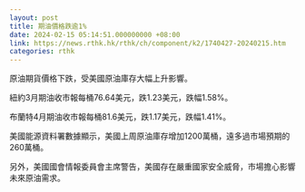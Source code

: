 ```yaml
---
layout: post
title: 期油價格跌逾1%
date: 2024-02-15 05:14:51.000000000 +08:00
link: https://news.rthk.hk/rthk/ch/component/k2/1740427-20240215.htm
categories: rthk
---
```


原油期貨價格下跌，受美國原油庫存大幅上升影響。

紐約3月期油收市報每桶76.64美元，跌1.23美元，跌幅1.58%。

布蘭特4月期油收市報每桶81.6美元，跌1.17美元，跌幅1.41%。

美國能源資料署數據顯示，美國上周原油庫存增加1200萬桶，遠多過市場預期的260萬桶。

另外，美國國會情報委員會主席警告，美國存在嚴重國家安全威脅，市場擔心影響未來原油需求。
